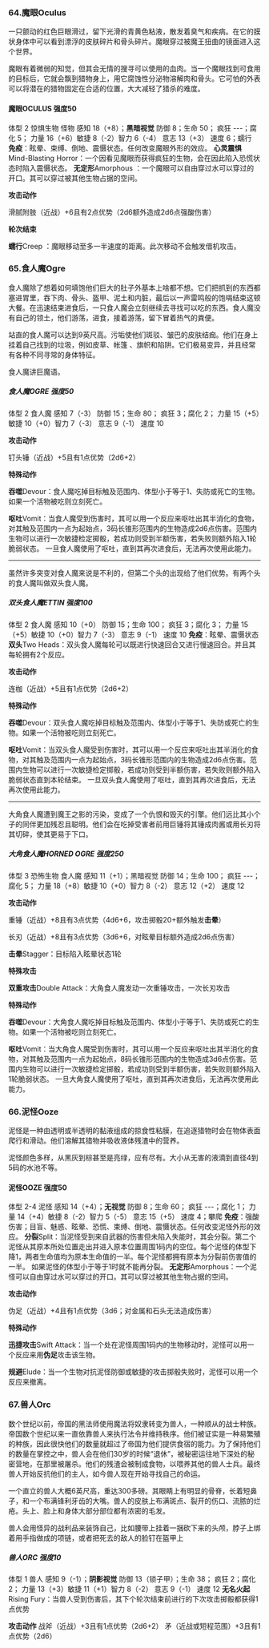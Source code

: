 ### 64.魔眼Oculus

一只颤动的红色巨眼滑过，留下光滑的青黄色粘液，散发着臭气和疾病。在它的膜状身体中可以看到漂浮的皮肤碎片和骨头碎片。魔眼穿过被魔王扭曲的镜面进入这个世界。

魔眼有着微弱的知觉，但其会无情的搜寻可以使用的血肉。当一个魔眼找到可食用的目标后，它就会飘到猎物身上，用它腐蚀性分泌物溶解肉和骨头。它可怕的外表可以将潜在的猎物固定在合适的位置，大大减轻了猎杀的难度。

#### 魔眼OCULUS			强度50

体型 2	惊惧生物	怪物
感知 18（+8）；**黑暗视觉**
防御 8；生命 50； 疯狂 ---；腐化 5；
力量 16（+6）敏捷 8（-2）智力 6（-4） 意志 13（+3）
速度 6；蠕行
**免疫**：眩晕、束缚、倒地、震慑状态。任何改变魔眼外形的效应。
**心灵震惧**Mind-Blasting Horror：一个因看见魔眼而获得疯狂的生物，会在因此陷入恐慌状态时陷入震慑状态。
**无定形**Amorphous ：一个魔眼可以自由穿过水可以穿过的开口。其可以穿过被其他生物占据的空间。

**攻击动作**

滑腻附肢（近战）+6且有2点优势（2d6额外造成2d6点强酸伤害）

**轮次结束**

**蠕行**Creep ：魔眼移动至多一半速度的距离。此次移动不会触发借机攻击。

### 65.食人魔Ogre

食人魔除了想着如何填饱他们巨大的肚子外基本上啥都不想。它们把抓到的东西都塞进胃里，吞下肉、骨头、盔甲、泥土和内脏，最后以一声雷鸣般的饱嗝结束这顿大餐。在迅速结束进食后，一只食人魔会立刻继续去寻找可以吃的东西。食人魔没有自己的领土，他们游荡，进食，接着游荡，留下冒着热气的粪便。

站直的食人魔可以达到9英尺高。污垢使他们斑驳、皱巴的皮肤结痂。他们在身上挂着自己找到的垃圾，例如皮草、帐篷 、旗帜和陷阱。它们极易变异，并且经常有各种不同寻常的身体特征。

食人魔讲巨魔语。

##### 食人魔OGRE			强度50

体型 2	食人魔
感知 7（-3）
防御 15；生命 80； 疯狂 3；腐化 2；
力量 15（+5）敏捷 10（+0）智力 7（-3） 意志 9（-1）
速度 10

**攻击动作**

钉头锤（近战）+5且有1点优势（2d6+2）

**特殊动作**

**吞噬**Devour：食人魔吃掉目标触及范围内、体型小于等于1、失防或死亡的生物。如果一个活物被吃则立刻死亡。

**呕吐**Vomit：当食人魔受到伤害时，其可以用一个反应来呕吐出其半消化的食物，对其触及范围内一点为起始点，3码长锥形范围内的生物造成2d6点伤害。范围内生物可以进行一次敏捷检定掷骰，若成功则受到半额伤害，若失败则额外陷入1轮脆弱状态。
		一旦食人魔使用了呕吐，直到其再次进食后，无法再次使用此能力。

---

虽然许多突变对食人魔来说是不利的，但第二个头的出现给了他们优势。有两个头的食人魔叫做双头食人魔。

##### 双头食人魔ETTIN			强度100

体型 2	食人魔
感知 10（+0）
防御 15；生命 100； 疯狂 3；腐化 3；
力量 15（+5）敏捷 10（+0）智力 7（-3） 意志 9（-1）
速度 10
**免疫**：眩晕、震慑状态
**双头**Two Heads：双头食人魔每轮可以既进行快速回合又进行慢速回合。并且其每轮拥有2个反应。

**攻击动作**

连枷（近战）+5且有1点优势（2d6+2）

**特殊动作**

**吞噬**Devour：双头食人魔吃掉目标触及范围内、体型小于等于1、失防或死亡的生物。如果一个活物被吃则立刻死亡。

**呕吐**Vomit：当双头食人魔受到伤害时，其可以用一个反应来呕吐出其半消化的食物，对其触及范围内一点为起始点，3码长锥形范围内的生物造成2d6点伤害。范围内生物可以进行一次敏捷检定掷骰，若成功则受到半额伤害，若失败则额外陷入脆弱状态直到本轮结束。
		一旦双头食人魔使用了呕吐，直到其再次进食后，无法再次使用此能力。

---

大角食人魔遭到魔王之影的污染，变成了一个仇恨和毁灭的引擎。他们远比其小个子的同伴更加残忍且聪明。他们会在吃掉受害者前用巨锤将其锤成肉酱或用长刃将其切碎，使其更易于下口。

##### 大角食人魔HORNED OGRE			强度250

体型 3	恐怖生物	食人魔
感知 11（+1）；黑暗视觉
防御 14；生命 100； 疯狂 ---；腐化 5；
力量 18（+8）敏捷 10（+0）智力 8（-2） 意志 12（+2）
速度 12

**攻击动作**

重锤（近战）+8且有3点优势（4d6+6，攻击掷骰20+额外触发**击晕**）

长刃（近战）+8且有3点优势（3d6+6，对眩晕目标额外造成2d6点伤害）

**击晕**Stagger：目标陷入眩晕状态1轮

**特殊攻击**

**双重攻击**Double Attack：大角食人魔发动一次重锤攻击，一次长刃攻击

**特殊动作**

**吞噬**Devour：大角食人魔吃掉目标触及范围内、体型小于等于1、失防或死亡的生物。如果一个活物被吃则立刻死亡。

**呕吐**Vomit：当大角食人魔受到伤害时，其可以用一个反应来呕吐出其半消化的食物，对其触及范围内一点为起始点，8码长锥形范围内的生物造成3d6点伤害。范围内生物可以进行一次敏捷检定掷骰，若成功则受到半额伤害，若失败则额外陷入1轮脆弱状态。
		一旦大角食人魔使用了呕吐，直到其再次进食后，无法再次使用此能力。

### 66.泥怪Ooze

泥怪是一种由透明或半透明的黏液组成的掠食性粘膜，在追逐猎物时会在物体表面爬行和滑动。他们溶解其猎物并吸收液体残渣中的营养。

泥怪颜色多样，从黑灰到棕甚至是亮绿，应有尽有。大小从无害的液滴到直径4到5码的水池不等。

#### 泥怪OOZE			强度50

体型 2-4	泥怪
感知 14（+4）；**无视觉**
防御 8；生命 60； 疯狂 ---；腐化 1；
力量 14（+4）敏捷 8（-2）智力 5（-5） 意志 15（+5）
速度 4；攀爬
**免疫**：强酸伤害；目盲、魅惑、眩晕、恐慌、束缚、倒地、震慑状态。任何改变泥怪外形的效应。
**分裂**Split：当泥怪受到来自武器的伤害但未陷入失能时，其会分裂。第二个泥怪从其原本所处位置走出并进入原本位置周围1码内的空位。每个泥怪的体型下降1，两者生命值均为原本生命值的一半。每个泥怪都拥有原本为分裂前伤害值的一半。
		如果泥怪的体型小于等于1时就不能再分裂。
**无定形**Amorphous：一个泥怪可以自由穿过水可以穿过的开口。其可以穿过被其他生物占据的空间。

**攻击动作**

伪足（近战）+4且有1点优势（3d6；对金属和石头无法造成伤害）

**特殊动作**

**迅捷攻击**Swift Attack：当一个处在泥怪周围1码内的生物移动时，泥怪可以用一个反应来用**伪足**攻击该生物。

**规避**Elude：当一个生物对抗泥怪防御或敏捷的攻击掷骰失败时，泥怪可以用一个反应来撤离。

### 67.兽人Orc

数个世纪以前，帝国的黑法师使用魔法将奴隶转变为兽人，一种顺从的战士种族。帝国数个世纪以来一直依靠兽人来执行法令并维持秩序。他们被证实是一种易繁殖的种族，因此很快他们的数量就超过了帝国为他们提供食宿的能力。为了保持他们的数量在掌控之中，兽人会在他们30岁的时候“退休”，被秘密运往地下深处的秘密营地，在那里被屠杀。他们的残渣会被制成食物，以喂养其他的兽人士兵。最终兽人开始反抗他们的主人，如今兽人现在开始寻找自己的命运。

一个直立的兽人大概6英尺高，重达300多磅。其眼睛上有明显的骨脊，长着短鼻子，和一个布满锋利牙齿的大嘴。兽人的皮肤上布满斑点、裂开的伤口、流脓的烂疮。头上、脸上和身体大部分部位都有浓密的毛发。

兽人会用怪异的战利品来装饰自己，比如腰带上挂着一捆砍下来的头颅，脖子上绑着用手指做成的项链，或者把死去的敌人的脸钉在盔甲上

##### 兽人ORC			强度10

体型 1	兽人
感知 9（-1）；**阴影视觉**
防御 13（锁子甲）；生命 38； 疯狂 2；腐化 2；
力量 13（+3）敏捷 11（+1）智力 8（-2） 意志 9（-1）
速度 12
**无名火起**Rising Fury：当兽人受到伤害后，其下个轮次结束前进行的下次攻击掷骰都获得1点优势

**攻击动作**
战斧（近战）+3且有1点优势（2d6+2）
矛（近战或短程范围）+3且有1点优势（2d6）